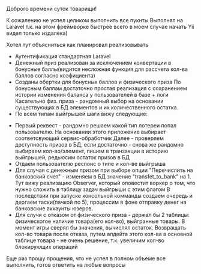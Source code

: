 Доброго времени суток товарищи!

К сожалению не успел целиком выполнить все пукнты
Выполнял на Laravel т.к. на этом фреймворке быстрее всего в моем случае начать
Yii видел только издалека)


Хотел тут объясниться как планировал реализовывать

- Аутентификация стандартная Laravel
- Денежный приз реализован за исключением конвертации в бонусные баллы(видится несложная функция для рассчета кол-ва баллов согласно коэфициента)
- Созданы обертки для бонусных баллов и физического приза
По бонусным баллам достаточно простая реализация с сохранением истории изменения баланса у пользователей в базе + логи
Касательно физ. приза - рандомный выбор на основании существующих в БД элементов и их количественного остатка.
- По всем типам выйгрышей шаги вижу следующие:


*  Первый реквест - рандомно решаем какой тип лотереи попал пользователю. На основании этого приложение выбирает соответсвующий сервис-обработчик
Далее - проверяем доступность призов в БД, если достаточно - снова же рандомно выбираем кол-во/элемент, пишем в транзакции в историю выйгрышей, редьюсим остаток призов в БД
* Отдаем пользователю респонс о типе и кол-ве выйгрыша
* Для случая с денежным призом при выборе опции "Перечислить на банковский счет" - изменяем в БД значение "transfet_to_bank" на 1. Тут вижу реализацию Observer, который оповестит воркер о том, что нужно сложить в таблицу задач выйгрыши с этим флагом 
В последствии при запуске консольной комманды создаем очередь и дергаем таски(пачкой по 5), процессим в фоне отправку денег на банковские аккаунты юзеров.
* Для случя с отказом от физического приза - держал бы 2 таблицы: физическогое наличие товара(его кол-во), выйгранные товары. В момент игры сверял бы значения, вычислял остаток. Возвращать кол-во товара после отказа, путем апдейта этого кол-ва в основной таблице товара - не очень решение, т.к. увеличим кол-во блокирующих операций

Еще раз прошу прощения, что не успел в полном объеме все выполнить, готов ответить на любые вопросы
